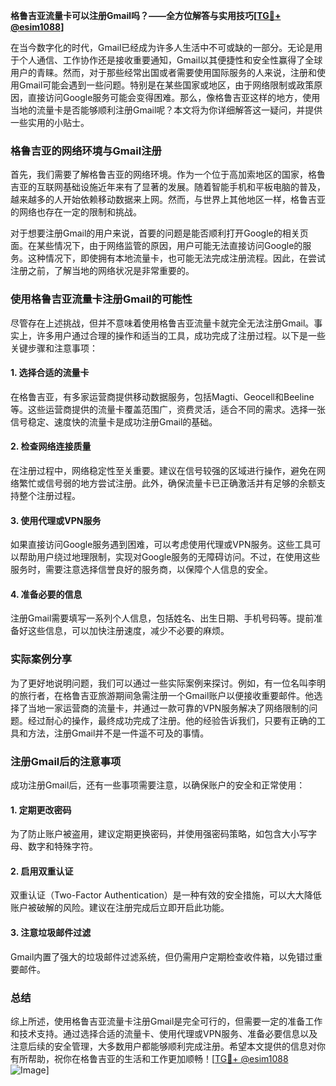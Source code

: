 **格鲁吉亚流量卡可以注册Gmail吗？——全方位解答与实用技巧[[TG💪+ @esim1088](https://t.me/s/esim1088)]**

在当今数字化的时代，Gmail已经成为许多人生活中不可或缺的一部分。无论是用于个人通信、工作协作还是接收重要通知，Gmail以其便捷性和安全性赢得了全球用户的青睐。然而，对于那些经常出国或者需要使用国际服务的人来说，注册和使用Gmail可能会遇到一些问题。特别是在某些国家或地区，由于网络限制或政策原因，直接访问Google服务可能会变得困难。那么，像格鲁吉亚这样的地方，使用当地的流量卡是否能够顺利注册Gmail呢？本文将为你详细解答这一疑问，并提供一些实用的小贴士。

### 格鲁吉亚的网络环境与Gmail注册

首先，我们需要了解格鲁吉亚的网络环境。作为一个位于高加索地区的国家，格鲁吉亚的互联网基础设施近年来有了显著的发展。随着智能手机和平板电脑的普及，越来越多的人开始依赖移动数据来上网。然而，与世界上其他地区一样，格鲁吉亚的网络也存在一定的限制和挑战。

对于想要注册Gmail的用户来说，首要的问题是能否顺利打开Google的相关页面。在某些情况下，由于网络监管的原因，用户可能无法直接访问Google的服务。这种情况下，即使拥有本地流量卡，也可能无法完成注册流程。因此，在尝试注册之前，了解当地的网络状况是非常重要的。

### 使用格鲁吉亚流量卡注册Gmail的可能性

尽管存在上述挑战，但并不意味着使用格鲁吉亚流量卡就完全无法注册Gmail。事实上，许多用户通过合理的操作和适当的工具，成功完成了注册过程。以下是一些关键步骤和注意事项：

#### 1. **选择合适的流量卡**
   在格鲁吉亚，有多家运营商提供移动数据服务，包括Magti、Geocell和Beeline等。这些运营商提供的流量卡覆盖范围广，资费灵活，适合不同的需求。选择一张信号稳定、速度快的流量卡是成功注册Gmail的基础。

#### 2. **检查网络连接质量**
   在注册过程中，网络稳定性至关重要。建议在信号较强的区域进行操作，避免在网络繁忙或信号弱的地方尝试注册。此外，确保流量卡已正确激活并有足够的余额支持整个注册过程。

#### 3. **使用代理或VPN服务**
   如果直接访问Google服务遇到困难，可以考虑使用代理或VPN服务。这些工具可以帮助用户绕过地理限制，实现对Google服务的无障碍访问。不过，在使用这些服务时，需要注意选择信誉良好的服务商，以保障个人信息的安全。

#### 4. **准备必要的信息**
   注册Gmail需要填写一系列个人信息，包括姓名、出生日期、手机号码等。提前准备好这些信息，可以加快注册速度，减少不必要的麻烦。

### 实际案例分享

为了更好地说明问题，我们可以通过一些实际案例来探讨。例如，有一位名叫李明的旅行者，在格鲁吉亚旅游期间急需注册一个Gmail账户以便接收重要邮件。他选择了当地一家运营商的流量卡，并通过一款可靠的VPN服务解决了网络限制的问题。经过耐心的操作，最终成功完成了注册。他的经验告诉我们，只要有正确的工具和方法，注册Gmail并不是一件遥不可及的事情。

### 注册Gmail后的注意事项

成功注册Gmail后，还有一些事项需要注意，以确保账户的安全和正常使用：

#### 1. **定期更改密码**
   为了防止账户被盗用，建议定期更换密码，并使用强密码策略，如包含大小写字母、数字和特殊字符。

#### 2. **启用双重认证**
   双重认证（Two-Factor Authentication）是一种有效的安全措施，可以大大降低账户被破解的风险。建议在注册完成后立即开启此功能。

#### 3. **注意垃圾邮件过滤**
   Gmail内置了强大的垃圾邮件过滤系统，但仍需用户定期检查收件箱，以免错过重要邮件。

### 总结

综上所述，使用格鲁吉亚流量卡注册Gmail是完全可行的，但需要一定的准备工作和技术支持。通过选择合适的流量卡、使用代理或VPN服务、准备必要信息以及注意后续的安全管理，大多数用户都能够顺利完成注册。希望本文提供的信息对你有所帮助，祝你在格鲁吉亚的生活和工作更加顺畅！[[TG💪+ @esim1088](https://t.me/s/esim1088) ![Image](https://i.postimg.cc/4NQfJmqS/Snipaste-2025-05-13-00-14-12.png)]